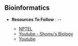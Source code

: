 ## Bioinformatics


- **Resources To Follow** : -- 

  - [NPTEL](https://onlinecourses.nptel.ac.in/noc21_bt06/course)
  - [Youtube - Shomu's Biology](https://www.youtube.com/playlist?list=PLb0WW0k29aHrF8aZzK17ORTesZsd-lING)
  - [Youtube](https://www.youtube.com/playlist?list=PLtNHazY8vVekkvNx4d5FS3PTJJo7kbUXC)
